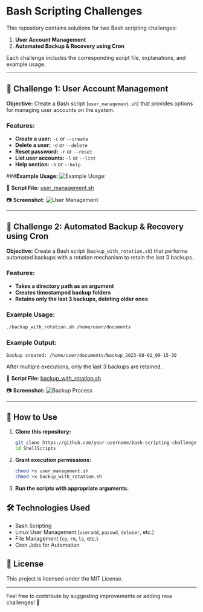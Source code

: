 # Bash Scripting Challenges

This repository contains solutions for two Bash scripting challenges:
1. **User Account Management**
2. **Automated Backup & Recovery using Cron**

Each challenge includes the corresponding script file, explanations, and example usage.

---

## 🚀 Challenge 1: User Account Management
**Objective:** Create a Bash script (`user_management.sh`) that provides options for managing user accounts on the system.

### Features:
- **Create a user:** `-c` or `--create`
- **Delete a user:** `-d` or `--delete`
- **Reset password:** `-r` or `--reset`
- **List user accounts:** `-l` or `--list`
- **Help section:** `-h` or `--help`

###**Example Usage:**
![Example Usage:](images/user_management.png)

📄 **Script File:** [user_management.sh](./user_management.sh)

📷 **Screenshot:** ![User Management](images/user_management.png)

---

## 🔄 Challenge 2: Automated Backup & Recovery using Cron
**Objective:** Create a Bash script (`backup_with_rotation.sh`) that performs automated backups with a rotation mechanism to retain the last 3 backups.

### Features:
- **Takes a directory path as an argument**
- **Creates timestamped backup folders**
- **Retains only the last 3 backups, deleting older ones**

### Example Usage:
```bash
./backup_with_rotation.sh /home/user/documents
```

### Example Output:
```
Backup created: /home/user/documents/backup_2023-08-01_09-15-30
```
After multiple executions, only the last 3 backups are retained.

📄 **Script File:** [backup_with_rotation.sh](./backup_with_rotation.sh)

📷 **Screenshot:** ![Backup Process](images/backup_process.png)

---

## 📜 How to Use
1. **Clone this repository:**
   ```bash
   git clone https://github.com/your-username/bash-scripting-challenges.git](https://github.com/jikjatin/90DaysOfDevOpsChallenge.git
   cd ShellScripts
   ```
2. **Grant execution permissions:**
   ```bash
   chmod +x user_management.sh
   chmod +x backup_with_rotation.sh
   ```
3. **Run the scripts with appropriate arguments.**

## 🛠 Technologies Used
- Bash Scripting
- Linux User Management (`useradd`, `passwd`, `deluser`, etc.)
- File Management (`cp`, `rm`, `ls`, etc.)
- Cron Jobs for Automation

## 📜 License
This project is licensed under the MIT License.

---

Feel free to contribute by suggesting improvements or adding new challenges! 🚀

